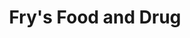 ---
title: "Fry's Food and Drug"
url: /glendale/frys-food-and-drug-west-bethany-home-road/
shop: Supermarkt
---